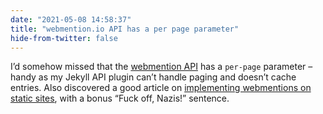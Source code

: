```yaml
---
date: "2021-05-08 14:58:37"
title: "webmention.io API has a per page parameter"
hide-from-twitter: false
---
```


I’d somehow missed that the [webmention API](https://github.com/aaronpk/webmention.io/blob/main/README.md#paging) has a `per-page` parameter – handy as my Jekyll API plugin can’t handle paging and doesn’t cache entries. Also discovered a good article on [implementing webmentions on static sites](https://mxb.dev/blog/using-webmentions-on-static-sites/), with a bonus “Fuck off, Nazis!” sentence.
